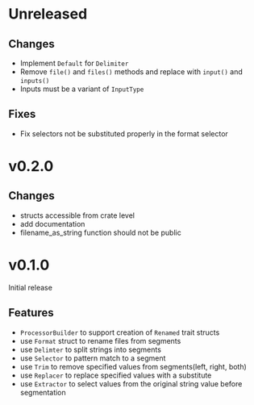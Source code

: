 # Unreleased
## Changes
- Implement `Default` for `Delimiter`
- Remove `file()` and `files()` methods and replace with `input()` and `inputs()`
- Inputs must be a variant of `InputType`

## Fixes
- Fix selectors not be substituted properly in the format selector

# v0.2.0
## Changes
- structs accessible from crate level
- add documentation
- filename_as_string function should not be public

# v0.1.0
Initial release

## Features
- `ProcessorBuilder` to support creation of `Renamed` trait structs
- use `Format` struct to rename files from segments
- use `Delimter` to split strings into segments
- use `Selector` to pattern match to a segment
- use `Trim` to remove specified values from segments(left, right, both)
- use `Replacer` to replace specified values with a substitute
- use `Extractor` to select values from the original string value before segmentation